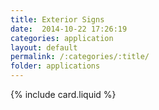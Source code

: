 ```yaml
---
title: Exterior Signs
date:  2014-10-22 17:26:19
categories: application
layout: default
permalink: /:categories/:title/
folder: applications
---
```


 {% include card.liquid %}
